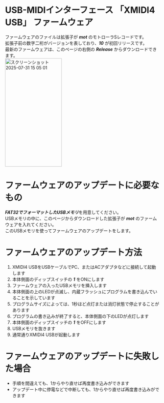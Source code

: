 # USB-MIDIインターフェース 「XMIDI4 USB」 ファームウェア
ファームウェアのファイルは拡張子が ***mot*** のモトローラSレコードです。\
拡張子前の数字二桁がバージョンを表しており、***10*** が初回リリースです。\
最新のファームウェアは、このページの右側の ***Release*** からダウンロードできます。\
<img width="185" height="352" alt="スクリーンショット 2025-07-31 15 05 01" src="https://github.com/user-attachments/assets/763e9291-8b5d-4b31-a37f-751290c3e2c1" />


# ファームウェアのアップデートに必要なもの
***FAT32でフォーマットしたUSBメモリ***を用意してください。\
USBメモリの中に、このページからダウンロードした拡張子が ***mot*** のファームウェアを入れてください。\
このUSBメモリを使ってファームウェアのアップデートをします。

# ファームウェアのアップデート方法
1. XMIDI4 USBをUSBケーブルでPC、またはACアダプタなどに接続して起動します
2. 本体側面のディップスイッチの ***1*** をONにします
3. ファームウェアの入ったUSBメモリを挿入します
4. 本体側面の上のLEDが点滅し、内蔵フラッシュにプログラムを書き込んでいることを示しています
5. プログラムサイズによっては、1秒ほど点灯または消灯状態で停止することがあります
6. プログラムの書き込みが終了すると、本体側面の下のLEDが点灯します
7. 本体側面のディップスイッチの ***1*** をOFFにします
8. USBメモリを抜きます
9. 通常通りXMIDI4 USBが起動します

# ファームウェアのアップデートに失敗した場合
- 手順を間違えても、1からやり直せば再度書き込みができます
- アップデート中に停電などで中断しても、1からやり直せば再度書き込みができます

